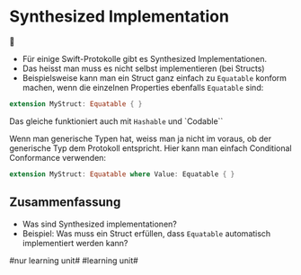 # Synthesized Implementation
🤖

- Für einige Swift-Protokolle gibt es Synthesized Implementationen.
- Das heisst man muss es nicht selbst implementieren (bei Structs)
- Beispielsweise kann man ein Struct ganz einfach zu `Equatable` konform machen, wenn die einzelnen Properties ebenfalls `Equatable` sind:

```swift
extension MyStruct: Equatable { }
```

Das gleiche funktioniert auch mit `Hashable` und \`Codable\`\`

Wenn man generische Typen hat, weiss man ja nicht im voraus, ob der generische Typ dem Protokoll entspricht. Hier kann man einfach Conditional Conformance verwenden:

```swift
extension MyStruct: Equatable where Value: Equatable { }
```


## Zusammenfassung
- Was sind Synthesized implementationen?
- Beispiel: Was muss ein Struct erfüllen, dass `Equatable` automatisch implementiert werden kann?


#nur learning unit# #learning unit#